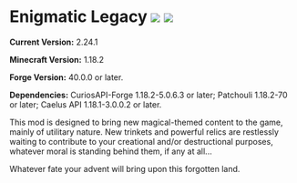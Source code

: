 # Enigmatic Legacy [![](http://cf.way2muchnoise.eu/versions/enigmatic-legacy.svg)](https://www.curseforge.com/minecraft/mc-mods/enigmatic-legacy) [![](http://cf.way2muchnoise.eu/full_enigmatic-legacy_downloads.svg)](https://www.curseforge.com/minecraft/mc-mods/enigmatic-legacy/files)

**Current Version:** 2.24.1

**Minecraft Version:** 1.18.2

**Forge Version:** 40.0.0 or later.

**Dependencies:** CuriosAPI-Forge 1.18.2-5.0.6.3 or later; Patchouli 1.18.2-70 or later; Caelus API 1.18.1-3.0.0.2 or later.

This mod is designed to bring new magical-themed content to the game, mainly of utilitary nature. New trinkets and powerful relics are restlessly waiting to contribute to your creational and/or destructional purposes, whatever moral is standing behind them, if any at all...

Whatever fate your advent will bring upon this forgotten land.